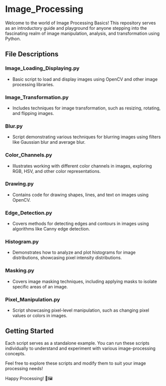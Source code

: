 # Image_Processing
Welcome to the world of Image Processing Basics! This repository serves as an introductory guide and playground for anyone stepping into the fascinating realm of image manipulation, analysis, and transformation using Python.

## File Descriptions

### Image_Loading_Displaying.py
- Basic script to load and display images using OpenCV and other image processing libraries.

### Image_Transformation.py
- Includes techniques for image transformation, such as resizing, rotating, and flipping images.
  
### Blur.py
- Script demonstrating various techniques for blurring images using filters like Gaussian blur and average blur.

### Color_Channels.py
- Illustrates working with different color channels in images, exploring RGB, HSV, and other color representations.

### Drawing.py
- Contains code for drawing shapes, lines, and text on images using OpenCV.

### Edge_Detection.py
- Covers methods for detecting edges and contours in images using algorithms like Canny edge detection.

### Histogram.py
- Demonstrates how to analyze and plot histograms for image distributions, showcasing pixel intensity distributions.



### Masking.py
- Covers image masking techniques, including applying masks to isolate specific areas of an image.

### Pixel_Manipulation.py
- Script showcasing pixel-level manipulation, such as changing pixel values or colors in images.

## Getting Started

Each script serves as a standalone example. You can run these scripts individually to understand and experiment with various image-processing concepts.

Feel free to explore these scripts and modify them to suit your image processing needs!

Happy Processing! 🌟🖼️

